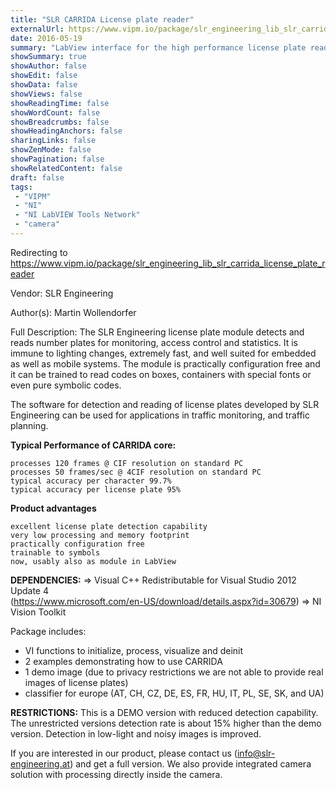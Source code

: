 ```yaml
---
title: "SLR CARRIDA License plate reader"
externalUrl: https://www.vipm.io/package/slr_engineering_lib_slr_carrida_license_plate_reader
date: 2016-05-19
summary: "LabView interface for the high performance license plate reader 'CARRIDA'"
showSummary: true
showAuthor: false
showEdit: false
showData: false
showViews: false
showReadingTime: false
showWordCount: false
showBreadcrumbs: false
showHeadingAnchors: false
sharingLinks: false
showZenMode: false
showPagination: false
showRelatedContent: false
draft: false
tags:
 - "VIPM"
 - "NI"
 - "NI LabVIEW Tools Network"
 - "camera"
---
```


Redirecting to https://www.vipm.io/package/slr_engineering_lib_slr_carrida_license_plate_reader

Vendor: SLR Engineering

Author(s): Martin Wollendorfer
 
Full Description:
The SLR Engineering license plate module detects and reads number plates for monitoring, access control and statistics. It is immune to lighting changes, extremely fast, and well suited for embedded as well as mobile systems. The module is practically configuration free and it can be trained to read codes on boxes, containers with special fonts or even pure symbolic codes.

The software for detection and reading of license plates developed by SLR Engineering can be used for applications in traffic monitoring, and traffic planning.

**Typical Performance of CARRIDA core:**

    processes 120 frames @ CIF resolution on standard PC
    processes 50 frames/sec @ 4CIF resolution on standard PC
    typical accuracy per character 99.7%
    typical accuracy per license plate 95%

**Product advantages**

    excellent license plate detection capability
    very low processing and memory footprint
    practically configuration free
    trainable to symbols
    now, usably also as module in LabView

**DEPENDENCIES:**
=> Visual C++ Redistributable for Visual Studio 2012 Update 4  
      (https://www.microsoft.com/en-US/download/details.aspx?id=30679)
=> NI Vision Toolkit

Package includes:
- VI functions to initialize, process, visualize and deinit
- 2 examples demonstrating how to use CARRIDA
- 1 demo image (due to privacy restrictions we are not able to provide real images of license plates)
- classifier for europe (AT, CH, CZ, DE, ES, FR, HU, IT, PL, SE, SK, and UA)

**RESTRICTIONS:**
This is a DEMO version with reduced detection capability. The unrestricted versions detection rate is about 15% higher than the demo version. Detection in low-light and noisy images is improved.

If you are interested in our product, please contact us (info@slr-engineering.at) and get a full version.
We also provide integrated camera solution with processing directly inside the camera.